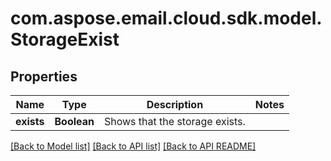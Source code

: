 
# com.aspose.email.cloud.sdk.model.StorageExist

## Properties
Name | Type | Description | Notes
------------ | ------------- | ------------- | -------------
**exists** | **Boolean** | Shows that the storage exists.              | 


[[Back to Model list]](README.md#documentation-for-models) [[Back to API list]](README.md#documentation-for-api-endpoints) [[Back to API README]](README.md)

